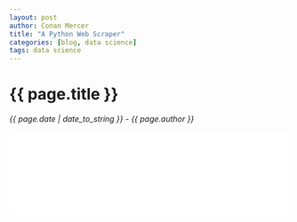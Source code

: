 ```yaml
---
layout: post
author: Conan Mercer
title: "A Python Web Scraper"
categories: [blog, data science]
tags: data science
---
```


<script src="https://polyfill.io/v3/polyfill.min.js?features=es6"></script>
<script id="MathJax-script" async
          src="https://cdn.jsdelivr.net/npm/mathjax@3/es5/tex-mml-chtml.js">
</script>
<script>
  function resizeIframe(obj) {
    obj.style.height = obj.contentWindow.document.documentElement.scrollHeight + 'px';
  }
</script>

<div class="post-paragraph">
  <h1>{{ page.title }}</h1>
  <p><i>{{ page.date | date_to_string }} - {{ page.author }}</i></p>
</div>

<div class="post-notebook">

<iframe src="{{site.baseurl}}/assets/html/WebScraper.html" width="100%" scrolling="no" frameBorder="0" onload="resizeIframe(this)"></iframe>

</div>
